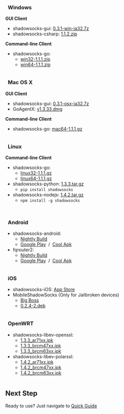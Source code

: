 <div id="download" class="container">
  <div class="sixteen columns"><br/></div>
  <div class="one-third column">
    <h3><i class="fa fa-windows fa-3x"></i> &nbsp; Windows</h3>
    <p><strong>GUI Client</strong></p>
    <ul>
      <li>shadowsocks-gui: <a href="http://sourceforge.net/projects/shadowsocksgui/files/dist/shadowsocks-gui-0.3.1-win-ia32.7z/download">0.3.1-win-ia32.7z</a></li>
      <li>shadowsocks-csharp: <a href="https://code.google.com/p/shadowsocks-csharp/downloads/detail?name=shadowsocks-csharp-1.1.2.zip">1.1.2.zip</a></li>      
    </ul>
    <p><strong>Command-line Client</strong></p>
    <ul>
      <li>shadowsocks-go:
        <ul>
          <li>
            <a href="http://dl.chenyufei.info/shadowsocks/shadowsocks-local-win32-1.1.1.zip">win32-1.1.1.zip</a>
          </li>
          <li>
            <a href="http://dl.chenyufei.info/shadowsocks/shadowsocks-local-win64-1.1.1.zip">win64-1.1.1.zip</a>
          </li>
        </ul>
      </li>  
    </ul>
  </div>
  <div class="one-third column">
    <h3><i class="fa fa-apple fa-3x"></i> &nbsp; Mac OS X</h3>
    <p><strong>GUI Client</strong></p>
    <ul>
      <li>shadowsocks-gui: <a href="http://sourceforge.net/projects/shadowsocksgui/files/dist/shadowsocks-gui-0.3.1-osx-ia32.7z/download">0.3.1-osx-ia32.7z</a></li>
      <li>GoAgentX: <a href="https://goagentx.googlecode.com/files/GoAgentX-v1.3.33.dmg">v1.3.33.dmg</a></li>      
    </ul>
    <p><strong>Command-line Client</strong></p>
    <ul>
      <li>
        shadowsocks-go: <a href="http://dl.chenyufei.info/shadowsocks/shadowsocks-local-mac64-1.1.1.gz">mac64-1.1.1.gz</a>
      </li>  
    </ul>
  </div>
  <div class="one-third column">
    <h3><i class="fa fa-linux fa-3x"></i> &nbsp; Linux</h3>
    <p><strong>Command-line Client</strong></p>
    <ul>
      <li>shadowsocks-go:
        <ul>
          <li>
            <a href="http://dl.chenyufei.info/shadowsocks/shadowsocks-local-linux32-1.1.1.gz">linux32-1.1.1.gz</a>
          </li>
          <li>
            <a href="http://dl.chenyufei.info/shadowsocks/shadowsocks-local-linux64-1.1.1.zip">linux64-1.1.1.gz</a>
          </li>
        </ul>
      </li>
      <li>shadowsocks-python: <a href="https://pypi.python.org/pypi/shadowsocks">1.3.3.tar.gz</a>
        <ul>
          <li>
            <code>pip install shadowsocks</code>
          </li>
        </ul>
      </li>
      <li>shadowsocks-nodejs: <a href="https://github.com/clowwindy/shadowsocks-nodejs/archive/1.4.2.tar.gz">1.4.2.tar.gz</a>
        <ul>
          <li>
            <code>npm install -g shadowsocks</code>
          </li>
        </ul>
      </li>
    </ul>
  </div>

  <p class="sixteen columns"></p>

  <div class="one-third column last">
    <h3><i class="fa fa-android fa-3x"></i> &nbsp; Android</h3>
    <ul>
      <li>shadowsocks-android:
        <ul>
          <li>
            <a href="http://buildbot.sinaapp.com">Nightly Build</a>
          </li>
          <li>
            <a href="https://play.google.com/store/apps/details?id=com.github.shadowsocks">Google Play</a>
            &nbsp;/&nbsp;
            <a href="http://www.coolapk.com/apk/com.github.shadowsocks">Cool Apk</a>
          </li>
        </ul>
      </li>
      <li>fqrouter2:
        <ul>
          <li>
            <a href="https://s3-ap-southeast-1.amazonaws.com/fqrouter/fqrouter-latest.apk">Nightly Build</a>
          </li>
          <li>
            <a href="https://play.google.com/store/apps/details?id=fq.router2">Google Play</a>
            &nbsp;/&nbsp;
            <a href="http://www.coolapk.com/apk/fq.router2">Cool Apk</a>
          </li>
        </ul>
      </li>
    </ul>
  </div>
  <div class="one-third column last">
    <h3><i class="fa fa-apple fa-3x"></i> &nbsp; iOS</h3>
    <ul>
      <li>shadowsocks-iOS:
        <a href="https://itunes.apple.com/tc/app/shadowsocks/id665729974?mt=8">App Store</a>
      </li>
      <li>MobileShadowSocks (Only for Jailbroken devices)
        <ul>
          <li>
            <a href="http://apt.thebigboss.org/onepackage.php?bundleid=com.linusyang.shadowsocks">Big Boss</a>
          </li>
          <li>
            <a href="http://apt.thebigboss.org/repofiles/cydia/debs2.0/shadowsocks_0.2.4-2.deb">0.2.4-2.deb</a>
          </li>
        </ul>
      </li>
    </ul>
  </div>
  <div class="one-third column last">
    <h3><i class="fa fa-rss fa-flip-horizontal fa-3x"></i> &nbsp; OpenWRT</h3>
    <ul>
      <li>shadowsocks-libev-openssl:
        <ul>
          <li>
            <a href="http://travis-ci.s3-website-ap-northeast-1.amazonaws.com/nightly/shadowsocks-libev_1.3.3-9933435506b1c96e8bfe7a0fc5f305398fd0f62e_ar71xx.ipk">1.3.3_ar71xx.ipk</a>
          </li>
          <li>
            <a href="http://travis-ci.s3-website-ap-northeast-1.amazonaws.com/nightly/shadowsocks-libev_1.3.3-9933435506b1c96e8bfe7a0fc5f305398fd0f62e_brcm47xx.ipk">1.3.3_brcm47xx.ipk</a>
          </li>
          <li>
            <a href="http://travis-ci.s3-website-ap-northeast-1.amazonaws.com/nightly/shadowsocks-libev_1.3.3-9933435506b1c96e8bfe7a0fc5f305398fd0f62e_brcm63xx.ipk">1.3.3_brcm63xx.ipk</a>
          </li>
        </ul>
      </li>
      <li>shadowsocks-libev-polarssl:
        <ul>
          <li>
            <a href="http://travis-ci.s3-website-ap-northeast-1.amazonaws.com/nightly/shadowsocks-libev-polarssl_1.4.2-343940e6ffd2062b11dccab0894b73f7f32722f7_ar71xx.ipk">1.4.2_ar71xx.ipk</a>
          </li>
          <li>
            <a href="http://travis-ci.s3-website-ap-northeast-1.amazonaws.com/nightly/shadowsocks-libev-polarssl_1.4.2-343940e6ffd2062b11dccab0894b73f7f32722f7_brcm47xx.ipk">1.4.2_brcm47xx.ipk</a>
          </li>
          <li>
            <a href="http://travis-ci.s3-website-ap-northeast-1.amazonaws.com/nightly/shadowsocks-libev-polarssl_1.4.2-343940e6ffd2062b11dccab0894b73f7f32722f7_brcm63xx.ipk">1.4.2_brcm63xx.ipk</a>
          </li>
        </ul>
      </li>
    </ul>
  </div>
</div>

## Next Step

Ready to use? Just navigate to [Quick Guide](/1.4/config/quick-guide.html)
